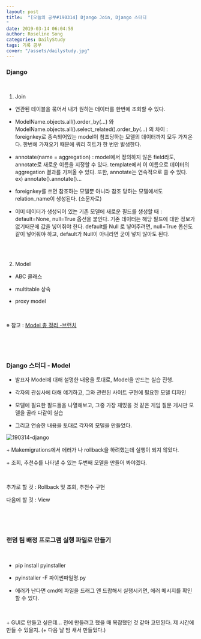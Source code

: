 ```yaml
---
layout: post
title:  "[오늘의 공부#190314] Django Join, Django 스터디
"
date: 2019-03-14 06:04:59
author: Roseline Song
categories: DailyStudy
tags: 기록 공부
cover: "/assets/dailystudy.jpg"
---
```


### Django 

<br>

1. Join 

- 연관된 테이블을 묶어서 내가 원하는 데이터를 한번에 조회할 수 있다.

- ModelName.objects.all().order_by(...) 와 ModelName.objects.all().select_related().order_by(...) 의 차이 : foreignkey로 종속되어있는 model이 참조당하는 모델의 데이터까지 모두 가져온다. 한번에 가져오기 때문에 쿼리 히트가 한 번만 발생한다.

- annotate(name = aggregation) : model에서 정의하지 않은 field라도, annotate로 새로운 이름을 지정할 수 있다. template에서 이 이름으로  데이터의 aggregation 결과를 가져올 수 있다. 또한, annotate는 연속적으로 쓸 수 있다. ex) annotate().annotate()...

- foreignkey를 쓰면 참조하는 모델뿐 아니라 참조 당하는 모델에서도 relation_name이 생성된다. (소문자로)

- 이미 데이터가 생성되어 있는 기존 모델에 새로운 필드를 생성할 때 : default=None, null=True 옵션을 붙인다. 기존 데이터는 해당 필드에 대한 정보가 없기때문에 값을 넣어줘야 한다. default를 Null 로 넣어주려면, null=True 옵션도 같이 넣어줘야 하고, default가 Null이 아니라면 굳이 넣지 않아도 된다. 

<br>​

2. Model

- ABC 클래스

- multitable 상속

- proxy model

​

※ 참고 : [Model 총 정리 -브런치](https://brunch.co.kr/@ddangdol/1)

​

<br>

### Django 스터디 - Model 


- 발표자 Model에 대해 설명한 내용을 토대로, Model을 만드는 실습 진행.

- 각자의 관심사에 대해 얘기하고, 그와 관련된 사이트 구현에 필요한 모델 디자인

- 모델에 필요한 필드들을 나열해보고, 그중 가장 재밌을 것 같은 게임 질문 게시판 모델을 골라 다같이 실습 

- 그리고 연습한 내용을 토대로 각자의 모델을 만들었다.

<img src="https://postfiles.pstatic.net/MjAxOTAzMTdfMTQ0/MDAxNTUyODA0NTE3NTk0.20ZBAOmm7ify6EqS3bEna8fzbLTJKWEmae93z5Om9GQg.530yVAZk-S3EL8M64No16h0iw0-NG3ZYXHF0TSCqOQ8g.JPEG.guseod24/SE-ba3834a2-80ce-4103-ba88-187e8d890c7b.jpg?type=w966" alt="190314-django">

\+ Makemigrations에서 에러가 나 rollback을 하려했는데 실행이 되지 않았다. 

\+ 조회, 추천수를 나타낼 수 있는 두번째 모델을 만들어 봐야겠다.

​

추가로 할 것 : Rollback 및 조회, 추천수 구현

다음에 할 것 : View 

​

​

### 랜덤 팀 배정 프로그램 실행 파일로 만들기 

<br>

- pip install pyinstaller 

- pyinstaller -F 파이썬파일명.py

- 에러가 난다면 cmd에 파일을 드래그 앤 드랍해서 실행시키면, 에러 메시지를 확인할 수 있다. 

​

\+ GUI로 만들고 싶은데... 전에 만들려고 했을 때 복잡했던 것 같아 고민된다. 제 시간에 만들 수 있을지. (\+ 다음 날 밤 새서 만들었다.)
